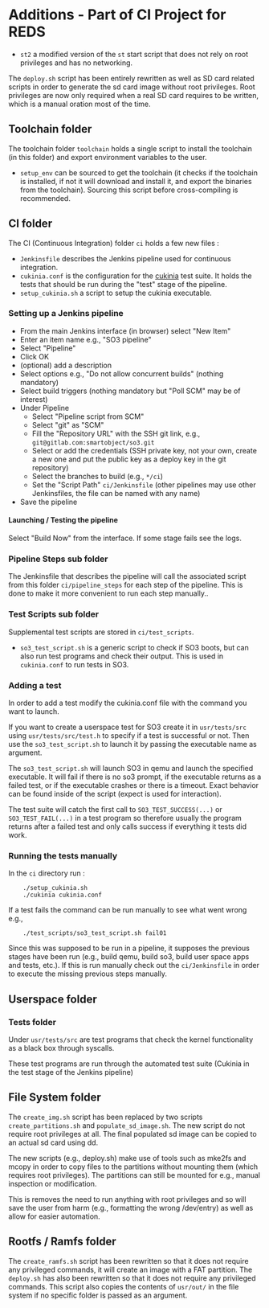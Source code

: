 # Additions - Part of CI Project for REDS

* `st2` a modified version of the `st` start script that does not rely on root privileges and has no networking.

The `deploy.sh` script has been entirely rewritten as well as SD card related scripts in order to generate the sd card image without root privileges. Root privileges are now only required when a real SD card requires to be written, which is a manual oration most of the time.

## Toolchain folder

The toolchain folder `toolchain` holds a single script to install the toolchain (in this folder) and export environment variables to the user.

* `setup_env` can be sourced to get the toolchain (it checks if the toolchain is installed, if not it will download and install it, and export the binaries from the toolchain). Sourcing this script before cross-compiling is recommended.

## CI folder

The CI (Continuous Integration) folder `ci` holds a few new files :

* `Jenkinsfile` describes the Jenkins pipeline used for continuous integration.
* `cukinia.conf` is the configuration for the [cukinia](https://github.com/savoirfairelinux/cukinia) test suite. It holds the tests that should be run during the "test" stage of the pipeline.
* `setup_cukinia.sh` a script to setup the cukinia executable.

### Setting up a Jenkins pipeline

- From the main Jenkins interface (in browser) select "New Item"
- Enter an item name e.g., "SO3 pipeline"
- Select "Pipeline"
- Click OK
- (optional) add a description
- Select options e.g., "Do not allow concurrent builds" (nothing mandatory)
- Select build triggers (nothing mandatory but "Poll SCM" may be of interest)
- Under Pipeline
  - Select "Pipeline script from SCM"
  - Select "git" as "SCM"
  - Fill the "Repository URL" with the SSH git link, e.g., `git@gitlab.com:smartobject/so3.git` 
  - Select or add the credentials (SSH private key, not your own, create a new one and put the public key as a deploy key in the git repository)
  - Select the branches to build (e.g., `*/ci`)
  - Set the "Script Path" `ci/Jenkinsfile` (other pipelines may use other Jenkinsfiles, the file can be named with any name)
- Save the pipeline

#### Launching / Testing the pipeline

Select "Build Now" from the interface. If some stage fails see the logs.

### Pipeline Steps sub folder

The Jenkinsfile that describes the pipeline will call the associated script from this folder `ci/pipeline_steps` for each step of the pipeline. This is done to make it more convenient to run each step manually..

### Test Scripts sub folder

Supplemental test scripts are stored in `ci/test_scripts`.

* `so3_test_script.sh` is a generic script to check if SO3 boots, but can also run test programs and check their output. This is used in `cukinia.conf` to run tests in SO3.

### Adding a test

In order to add a test modify the cukinia.conf file with the command you want to launch.

If you want to create a userspace test for SO3 create it in `usr/tests/src` using `usr/tests/src/test.h` to specify if a test is successful or not. Then use the `so3_test_script.sh` to launch it by passing the executable name as argument.

The `so3_test_script.sh` will launch SO3 in qemu and launch the specified executable. It will fail if there is no so3 prompt, if the executable returns as a failed test, or if the executable crashes or there is a timeout. Exact behavior can be found inside of the script (expect is used for interaction).

The test suite will catch the first call to `SO3_TEST_SUCCESS(...)` or `SO3_TEST_FAIL(...)` in a test program so therefore usually the program returns after a failed test and only calls success if everything it tests did work.

### Running the tests manually

In the `ci` directory run :

```shell
    ./setup_cukinia.sh
    ./cukinia cukinia.conf
```

If a test fails the command can be run manually to see what went wrong e.g.,

```shell
    ./test_scripts/so3_test_script.sh fail01
```

Since this was supposed to be run in a pipeline, it supposes the previous stages have been run (e.g., build qemu, build so3, build user space apps and tests, etc.). If this is run manually check out the `ci/Jenkinsfile` in order to execute the missing previous steps manually.

## Userspace folder

### Tests folder

Under `usr/tests/src` are test programs that check the kernel functionality as a black box through syscalls.

These test programs are run through the automated test suite (Cukinia in the test stage of the Jenkins pipeline)

## File System folder

The `create_img.sh` script has been replaced by two scripts `create_partitions.sh` and `populate_sd_image.sh`. The new script do not require root privileges at all. The final populated sd image can be copied to an actual sd card using dd.

The new scripts (e.g., deploy.sh) make use of tools such as mke2fs and mcopy in order to copy files to the partitions without mounting them (which requires root privileges). The partitions can still be mounted for e.g., manual inspection or modification.

This is removes the need to run anything with root privileges and so will save the user from harm (e.g., formatting the wrong /dev/entry) as well as allow for easier automation.

## Rootfs / Ramfs folder

The `create_ramfs.sh` script has been rewritten so that it does not require any privileged commands, it will create an image with a FAT partition. The `deploy.sh` has also been rewritten so that it does not require any privileged commands. This script also copies the contents of `usr/out/` in the file system if no specific folder is passed as an argument.
